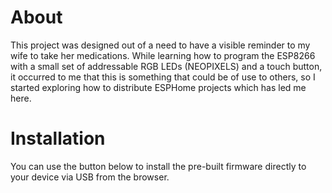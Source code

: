 # About

This project was designed out of a need to have a visible reminder to my wife to take her medications.  While learning how to program the ESP8266 with a small set of addressable RGB LEDs (NEOPIXELS) and a touch button, it occurred to me that this is something that could be of use to others, so I started exploring how to distribute ESPHome projects which has led me here.

# Installation

You can use the button below to install the pre-built firmware directly to your device via USB from the browser.

<esp-web-install-button manifest="./manifest.json"></esp-web-install-button>

<script type="module" src="https://unpkg.com/esp-web-tools@5.2.0/dist/web/install-button.js?module"></script>
